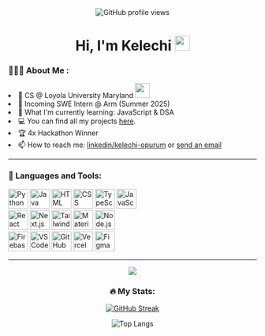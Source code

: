 <div align="center">
    <img src="https://komarev.com/ghpvc/?username=kelechi055&style=flat-square&color=blue" alt="GitHub profile views">
</div>

<h1 align="center">
  Hi, I'm Kelechi
  <img src="https://media.giphy.com/media/hvRJCLFzcasrR4ia7z/giphy.gif" width="30px"/>
</h1>

### 👨🏾‍💻 About Me :
<div>
  <li>
    🔭 CS @ Loyola University Maryland <img src="https://media.giphy.com/media/WUlplcMpOCEmTGBtBW/giphy.gif" width="30"><br> 
  </li>
  <li>
    🚀 Incoming SWE Intern @ Arm (Summer 2025)<br> 
  </li>
  <li>
    🌱 What I'm currently learning: JavaScript & DSA <br> 
  </li>
<li>
  💻 You can find all my projects <a href="https://kelechiopurum.vercel.app/#projects" target="_blank">here</a>.
</li>
<li>
  🏆 4x Hackathon Winner
</li>
<li>
  📫 How to reach me: <a href="https://www.linkedin.com/in/kelechi-opurum/" target="_blank">linkedin/kelechi-opurum</a> or <a href = "mailto:kelechiopurum2005@gmail.com">send an email</a>
</li>

  
---

### 🧠 Languages and Tools:
<div>
            <img src="https://skillicons.dev/icons?i=python"
            width="40" title="Python" />
            <img src="https://skillicons.dev/icons?i=java" 
            width="40" title="Java"/>
            <img src="https://skillicons.dev/icons?i=html" 
            width="40" title="HTML"/>
            <img src="https://skillicons.dev/icons?i=css" 
            width="40" title="CSS"/> 
            <img src="https://skillicons.dev/icons?i=typescript"
            width="40" title="TypeScript"/>
            <img src="https://skillicons.dev/icons?i=javascript" 
            width="40" title="JavaScript"/>
  <br> 
            <img src="https://skillicons.dev/icons?i=react"
            width="40" title="React"/>
            <img src="https://skillicons.dev/icons?i=nextjs"
            width="40" title="Next.js"/>  
            <img src="https://skillicons.dev/icons?i=tailwind"
            width="40"title="TailwindCSS"/>
            <img src="https://skillicons.dev/icons?i=materialui"
            width="40" title="Material-UI"/> 
            <img src="https://skillicons.dev/icons?i=nodejs"
            width="40" title="Node.js"/> 
  <br> 
            <img src="https://skillicons.dev/icons?i=firebase"
            width="40"title="Firebase"/>
            <img src="https://skillicons.dev/icons?i=vscode" 
            width="40" title="VS Code"/>
            <img src="https://skillicons.dev/icons?i=github" 
            width="40" title="GitHub"/>
            <img src="https://skillicons.dev/icons?i=vercel"
            width="40" title="Vercel"/> 
            <img src="https://skillicons.dev/icons?i=figma" 
            width="40" title="Figma"/>
            <br> 
</div>

---
<div align="center">
<img src="https://wakatime.com/badge/user/b7c26856-cfc9-48ca-a96c-162288466272.svg"> 
    
### :fire: My Stats:

[![GitHub Streak](https://streak-stats.demolab.com?user=kelechi055&theme=highcontrast)](https://git.io/streak-stats)

![Top Langs](https://github-readme-stats.vercel.app/api/top-langs/?username=kelechi055&layout=compact&theme=vision-friendly-dark)

<a href="https://github-readme-stats.vercel.app/api/wakatime?username=kelechi">
</a>

</div>
